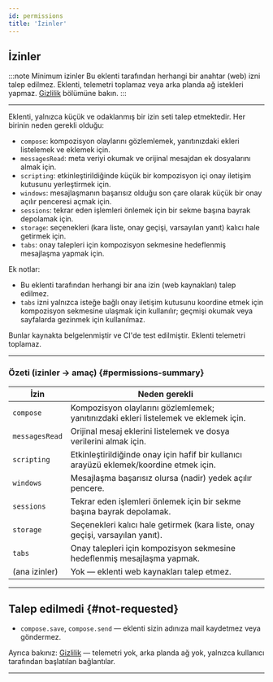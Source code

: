 ```yaml
---
id: permissions
title: 'İzinler'
---
```


## İzinler

:::note Minimum izinler
Bu eklenti tarafından herhangi bir anahtar (web) izni talep edilmez. Eklenti, telemetri toplamaz veya arka planda ağ istekleri yapmaz. [Gizlilik](privacy) bölümüne bakın.
:::

---

Eklenti, yalnızca küçük ve odaklanmış bir izin seti talep etmektedir. Her birinin neden gerekli olduğu:

- `compose`: kompozisyon olaylarını gözlemlemek, yanıtınızdaki ekleri listelemek ve eklemek için.
- `messagesRead`: meta veriyi okumak ve orijinal mesajdan ek dosyalarını almak için.
- `scripting`: etkinleştirildiğinde küçük bir kompozisyon içi onay iletişim kutusunu yerleştirmek için.
- `windows`: mesajlaşmanın başarısız olduğu son çare olarak küçük bir onay açılır penceresi açmak için.
- `sessions`: tekrar eden işlemleri önlemek için bir sekme başına bayrak depolamak için.
- `storage`: seçenekleri (kara liste, onay geçişi, varsayılan yanıt) kalıcı hale getirmek için.
- `tabs`: onay talepleri için kompozisyon sekmesine hedeflenmiş mesajlaşma yapmak için.

Ek notlar:

- Bu eklenti tarafından herhangi bir ana izin (web kaynakları) talep edilmez.
- `tabs` izni yalnızca isteğe bağlı onay iletişim kutusunu koordine etmek için kompozisyon sekmesine ulaşmak için kullanılır; geçmişi okumak veya sayfalarda gezinmek için kullanılmaz.

Bunlar kaynakta belgelenmiştir ve CI'de test edilmiştir. Eklenti telemetri toplamaz.

---

### Özeti (izinler → amaç) {#permissions-summary}

| İzin           | Neden gerekli                                                                           |
| -------------- | --------------------------------------------------------------------------------------- |
| `compose`      | Kompozisyon olaylarını gözlemlemek; yanıtınızdaki ekleri listelemek ve eklemek için.    |
| `messagesRead` | Orijinal mesaj eklerini listelemek ve dosya verilerini almak için.                      |
| `scripting`    | Etkinleştirildiğinde onay için hafif bir kullanıcı arayüzü eklemek/koordine etmek için. |
| `windows`      | Mesajlaşma başarısız olursa (nadir) yedek açılır pencere.                               |
| `sessions`     | Tekrar eden işlemleri önlemek için bir sekme başına bayrak depolamak.                   |
| `storage`      | Seçenekleri kalıcı hale getirmek (kara liste, onay geçişi, varsayılan yanıt).           |
| `tabs`         | Onay talepleri için kompozisyon sekmesine hedeflenmiş mesajlaşma yapmak.                |
| (ana izinler)  | Yok — eklenti web kaynakları talep etmez.                                               |

---

## Talep edilmedi {#not-requested}

- `compose.save`, `compose.send` — eklenti sizin adınıza mail kaydetmez veya göndermez.

Ayrıca bakınız: [Gizlilik](privacy) — telemetri yok, arka planda ağ yok, yalnızca kullanıcı tarafından başlatılan bağlantılar.

---
